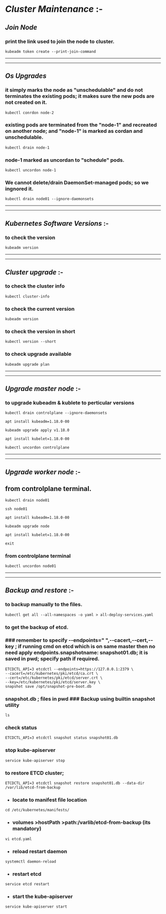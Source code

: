 # *Cluster Maintenance* :-


## *Join Node*

### print the link used to join the node to cluster.
```
kubeadm token create --print-join-command		
```
---
---
## *Os Upgrades*

### it simply marks the node as "unschedulable" and do not terminates the existing pods; it makes sure the new pods are not created on it.
```
kubectl conrdon node-2		
```

### existing pods are terminated from the "node-1" and recreated on another node; and "node-1" is marked as cordan and unschedulable.
```
kubectl drain node-1		
```

### node-1 marked as uncordan to "schedule" pods.
```
kubectl uncordon node-1		
```

### We cannot delete/drain DaemonSet-managed pods; so we ingnored it.
```
kubectl drain node01 --ignore-daemonsets		
```


---
---
## *Kubernetes Software Versions* :-
### to check the version
```
kubeadm version
```

---
---

## *Cluster upgrade* :-
### to check the cluster info
```
kubectl cluster-info
```

### to check the current version
```
kubeadm version		
```

### to check the version in short
```
kubectl version --short		
```

### to check upgrade available
```
kubeadm upgrade plan		
```

---
---

## *Upgrade master node* :-
### to upgrade kubeadm & kublete to perticular versions 
```
kubectl drain controlplane --ignore-daemonsets
```
```
apt install kubeadm=1.18.0-00
```

```
kubeadm upgrade apply v1.18.0
```
```
apt install kubelet=1.18.0-00
```
```
kubectl uncordon controlplane
```

---
---

## *Upgrade worker node* :-

## from controlplane terminal.
```
kubectl drain node01		
```
```
ssh node01
```
```
apt install kubeadm=1.18.0-00
```
```
kubeadm upgrade node
```
```
apt install kubelet=1.18.0-00
```
```
exit
```
### from controlplane terminal
```
kubectl uncordon node01		
```

---
---

## *Backup and restore* :-
### to backup manually to the files.
```
kubectl get all --all-namespaces -o yaml > all-deploy-services.yaml
```
 
### to get the backup of etcd.
### ### remember to specify --endpoints=" ",--cacert,--cert,--key  ; if running cmd on etcd which is on same master then no need apply endpoints.snapshotname: snapshot01.db; it is saved in pwd; specify path if required.
```
ETCDCTL_API=3 etcdctl --endpoints=https://127.0.0.1:2379 \
--cacert=/etc/kubernetes/pki/etcd/ca.crt \
--cert=/etc/kubernetes/pki/etcd/server.crt \
--key=/etc/kubernetes/pki/etcd/server.key \
snapshot save /opt/snapshot-pre-boot.db 		
```

### snapshot.db ; files in pwd		### Backup using builtin snapshot utility
```
ls		
```

### check status
```
ETCDCTL_API=3 etcdctl snapshot status snapshot01.db		
```

###  stop kube-apiserver
```
service kube-apiserver stop		
```

### to restore ETCD cluster;	
```
ETCDCTL_API=3 etcdctl snapshot restore snapshot01.db --data-dir /var/lib/etcd-from-backup		
```

  * ### locate to manifest file location 
```
cd /etc/kubernetes/manifests/		 
```  
  * ### volumes >hostPath >path:/varlib/etcd-from-backup (its mandatory)
```
vi etcd.yaml 	
```
  * ### reload restart daemon
```
systemctl daemon-reload
```
  * ### restart etcd 
```
service etcd restart
```
  * ### start the kube-apiserver
```
service kube-apiserver start
```

